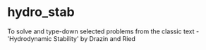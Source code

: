 # hydro_stab
To solve and type-down selected problems from the classic text - 'Hydrodynamic Stability' by Drazin and Ried
